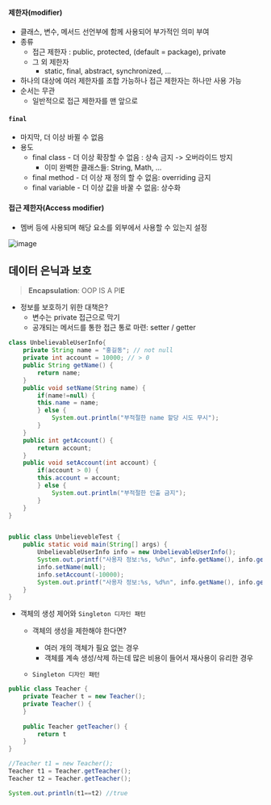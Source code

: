 #### 제한자(modifier)

* 클래스, 변수, 메서드 선언부에 함께 사용되어 부가적인 의미 부여
* 종류
  * 접근 제한자 : public, protected, (default = package), private
  * 그 외 제한자
    * static, final, abstract, synchronized, ...
* 하나의 대상에 여러 제한자를 조합 가능하나 접근 제한자는 하나만 사용 가능
* 순서는 무관
  * 일반적으로 접근 제한자를 맨 앞으로

#### `final`

* 마지막, 더 이상 바뀔 수 없음
* 용도
  * final class - 더 이상 확장할 수 없음 : 상속 금지 -> 오버라이드 방지
    * 이미 완벽한 클래스들: String, Math, ...
  * final method - 더 이상 재 정의 할 수 없음: overriding 금지
  * final variable - 더 이상 값을 바꿀 수 없음: 상수화

#### 접근 제한자(Access modifier)

* 멤버 등에 사용되며 해당 요소를 외부에서 사용할 수 있는지 설정

![image](https://user-images.githubusercontent.com/87461728/146671507-540d4ed6-a73c-4e9c-bdb1-edacb7b48add.png)

## 데이터 은닉과 보호

> **Encapsulation**: OOP IS A PI**E**

* 정보를 보호하기 위한 대책은?
  * 변수는 private 접근으로 막기
  * 공개되는 메서드를 통한 접근 통로 마련: setter / getter

```java
class UnbelievableUserInfo{
	private String name = "홍길동"; // not null
	private int account = 10000; // > 0
	public String getName() {
		return name;
	}
	public void setName(String name) {
		if(name!=null) {
		this.name = name;
		} else {
			System.out.println("부적절한 name 할당 시도 무시");
		}
	}
	public int getAccount() {
		return account;
	}
	public void setAccount(int account) {
		if(account > 0) {
		this.account = account;
		} else {
			System.out.println("부적절한 인출 금지");
		}
	}
}


public class UnbelievebleTest {
	public static void main(String[] args) {
		UnbelievableUserInfo info = new UnbelievableUserInfo();
		System.out.printf("사용자 정보:%s, %d%n", info.getName(), info.getAccount());
		info.setName(null);
		info.setAccount(-10000);
		System.out.printf("사용자 정보:%s, %d%n", info.getName(), info.getAccount());
	}
}
```

* 객체의 생성 제어와 `Singleton 디자인 패턴`

  * 객체의 생성을 제한해야 한다면?

    * 여러 개의 객체가 필요 없는 경우
    * 객체를 계속 생성/삭제 하는데 많은 비용이 들어서 재사용이 유리한 경우

  * `Singleton 디자인 패턴`

    

```java
public class Teacher {
    private Teacher t = new Teacher();
    private Teacher() {
    }
    
    public Teacher getTeacher() {
        return t
    }
}
```

```java
//Teacher t1 = new Teacher();
Teacher t1 = Teacher.getTeacher();
Teacher t2 = Teacher.getTeacher();

System.out.println(t1==t2) //true
```



